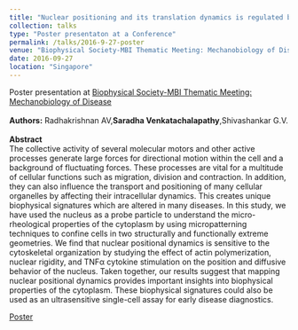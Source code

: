 ```yaml
---
title: "Nuclear positioning and its translation dynamics is regulated by cell geometry"
collection: talks
type: "Poster presentaton at a Conference"
permalink: /talks/2016-9-27-poster
venue: "Biophysical Society-MBI Thematic Meeting: Mechanobiology of Disease"
date: 2016-09-27
location: "Singapore"
---
```


Poster presentation at [Biophysical Society-MBI Thematic Meeting: Mechanobiology of Disease](https://www.biophysics.org/past-thematic-meetings/mechanobiology-of-disease-2)
<br/><br/>
**Authors:** Radhakrishnan AV,**Saradha Venkatachalapathy**,Shivashankar G.V. <br/><br/>
**Abstract** <br/>
The collective activity of several molecular motors and other active processes generate large forces for directional motion within the cell and a background of fluctuating forces. These processes are vital for a multitude of cellular functions such as migration, division and contraction. In addition, they can also influence the transport and positioning of many cellular organelles by affecting their intracellular dynamics. This creates unique biophysical signatures which are altered in many diseases. In this study, we have used the nucleus as a probe particle to understand the micro-rheological properties of the cytoplasm by using micropatterning techniques to confine cells in two structurally and functionally extreme geometries. We find that nuclear positional dynamics is sensitive to the cytoskeletal organization by studying the effect of actin polymerization, nuclear rigidity, and TNFα cytokine stimulation on the position and diffusive behavior of the nucleus. Taken together, our results suggest that mapping nuclear positional dynamics provides important insights into biophysical properties of the cytoplasm. These biophysical signatures could also be used as an ultrasensitive single-cell assay for early disease diagnostics.<br/>

[Poster](https://SaradhaVenkatachalapathy.github.io/files/Poster_MechanobiologyofDisease_2016.pdf)
